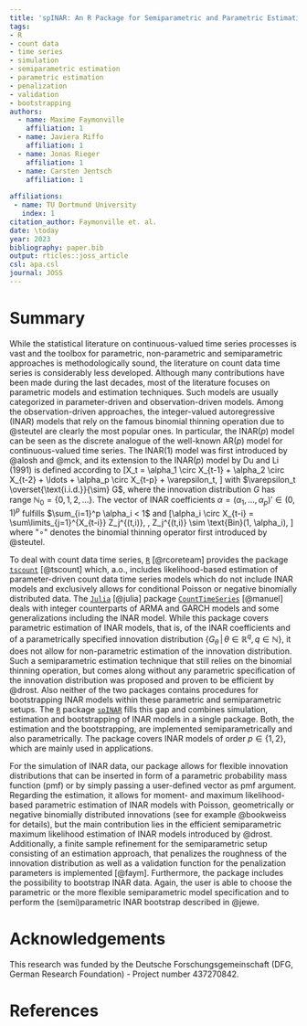 ```yaml
---
title: 'spINAR: An R Package for Semiparametric and Parametric Estimation and Bootstrapping of Integer-Valued Autoregressive (INAR) Models'
tags:
- R
- count data
- time series
- simulation
- semiparametric estimation
- parametric estimation
- penalization
- validation
- bootstrapping
authors:
  - name: Maxime Faymonville
    affiliation: 1
  - name: Javiera Riffo
    affiliation: 1
  - name: Jonas Rieger
    affiliation: 1
  - name: Carsten Jentsch
    affiliation: 1
    
affiliations:
 - name: TU Dortmund University
   index: 1
citation_author: Faymonville et. al.
date: \today
year: 2023
bibliography: paper.bib
output: rticles::joss_article
csl: apa.csl
journal: JOSS
---
```


# Summary

While the statistical literature on continuous-valued time series processes is vast and the toolbox for parametric, non-parametric and semiparametric approaches is methodologically sound, the literature on count data time series is considerably less developed. Although many contributions have been made during the last decades, most of the literature focuses on parametric models and estimation techniques. Such models are usually categorized in parameter-driven and observation-driven models. Among the observation-driven approaches, the integer-valued autoregressive (INAR) models that rely on the famous binomial thinning operation due to @steutel are clearly the most popular ones. In particular, the INAR($p$) model can be seen as the discrete analogue of the well-known AR($p$) model for continuous-valued time series. The INAR(1) model was first introduced by @alosh and @mck, and its extension to the INAR($p$) model by Du and Li (1991) is defined according to \[X_t = \alpha_1 \circ X_{t-1} + \alpha_2 \circ X_{t-2} + \ldots + \alpha_p \circ X_{t-p} + \varepsilon_t, \] with  $\varepsilon_t \overset{\text{i.i.d.}}{\sim} G$, where the innovation distribution $G$ has range $\mathbb{N}_0=\{0,1,2, \ldots\}$. The vector of INAR coefficients $\alpha = (\alpha_1, \ldots, \alpha_p)' \in (0,1)^p$ fulfills $\sum_{i=1}^p \alpha_i < 1$ and \[\alpha_i \circ X_{t-i} = \sum\limits_{j=1}^{X_{t-i}} Z_j^{(t,i)}, \, Z_j^{(t,i)} \sim \text{Bin}(1, \alpha_i), \] where "$\circ$" denotes the binomial thinning operator first introduced by @steutel. 

To deal with count data time series, [`R`](https://www.r-project.org/) [@rcoreteam] provides the package [`tscount`](https://cran.r-project.org/web/packages/tscount/) [@tscount] which, a.o., includes likelihood-based estimation of parameter-driven count data time series models which do not include INAR models and exclusively allows for conditional Poisson or negative binomially distributed data. The [`Julia`](https://julialang.org/) [@julia] package [`CountTimeSeries`](https://zenodo.org/record/7488440#.Y9ky9ISZNaQ) [@manuel] deals with integer counterparts of ARMA and GARCH models and some generalizations including the INAR model. While this package covers parametric estimation of INAR models, that is, of the INAR coefficients and of a parametrically specified innovation distribution $\{G_\theta \,  | \, \theta \in \mathbb{R}^q, \, q \in \mathbb{N}\}$, it does not allow for non-parametric estimation of the innovation distribution. Such a semiparametric estimation technique that still relies on the binomial thinning operation, but comes along without any parametric specification of the innovation distribution was proposed and proven to be efficient by @drost. Also neither of the two packages contains procedures for bootstrapping INAR models within these parametric and semiparametric setups. The [`R`](https://www.r-project.org/) package [`spINAR`](https://github.com/MFaymon/spINAR) fills this gap and combines simulation, estimation and bootstrapping of INAR models in a single package. Both, the estimation and the bootstrapping, are implemented semiparametrically and also parametrically. The package covers INAR models of order $p \in \{1,2\}$, which are mainly used in applications.

For the simulation of INAR data, our package allows for flexible innovation distributions that can be inserted in form of a parametric probability mass function (pmf) or by simply passing a user-defined vector as pmf argument. Regarding the estimation, it allows for moment- and maximum likelihood-based parametric estimation of INAR models with Poisson, geometrically or negative binomially distributed innovations (see for example @bookweiss for details), but the main contribution lies in the efficient semiparametric maximum likelihood estimation of INAR models introduced by @drost. Additionally, a finite sample refinement for the semiparametric setup consisting of an estimation approach, that penalizes the roughness of the innovation distribution as well as a validation function for the penalization parameters is implemented [@faym]. Furthermore, the package includes the possibility to bootstrap INAR data. Again, the user is able to choose the parametric or the more flexible semiparametric model specification and to perform the (semi)parametric INAR bootstrap described in @jewe. 

# Acknowledgements

This research was funded by the Deutsche Forschungsgemeinschaft (DFG, German Research Foundation) - Project number 437270842.

# References
